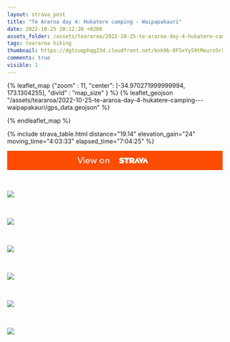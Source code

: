 ```yaml
---
layout: strava_post
title: "Te Araroa day 4: Hukatere camping - Waipapakauri"
date: 2022-10-25 20:12:20 +0200
assets_folder: /assets/teararoa/2022-10-25-te-araroa-day-4-hukatere-camping---waipapakauri
tags: teararoa hiking
thumbnail: https://dgtzuqphqg23d.cloudfront.net/knk9b-OF5xYyS9tMeurnSrXoXKIjkwq7Xts6goM4oBU-1024x768.jpg
comments: true
visible: 1
---
```



{% leaflet_map {"zoom" : 11,
                  "center": [-34.970271999999994, 173.1304255],
                 "divId" : "map_size" } %}
    {% leaflet_geojson "/assets/teararoa/2022-10-25-te-araroa-day-4-hukatere-camping---waipapakauri/gps_data.geojson" %}

{% endleaflet_map %}





{% include strava_table.html distance="19.14" elevation_gain="24" moving_time="4:03:33" elapsed_time="7:04:25" %}

[![](/assets/strava.jpg)](https://www.strava.com/activities/8020255759)


<br />

![](https://dgtzuqphqg23d.cloudfront.net/knk9b-OF5xYyS9tMeurnSrXoXKIjkwq7Xts6goM4oBU-1024x768.jpg)


<br />

![](https://dgtzuqphqg23d.cloudfront.net/_e5IaIYPRRMdD0aEPdw2t5Z1A3dILo5EKKyNx6j4nnc-767x1024.jpg)


<br />

![](https://dgtzuqphqg23d.cloudfront.net/IzXggakl2-tTj06hQVO4sE8gUjdRGnp4twTMcaJlRfQ-1024x768.jpg)


<br />

![](https://dgtzuqphqg23d.cloudfront.net/WzSgagDPff250sP5H7IGhas6yLid1ydSV_eztR6s_O4-1024x768.jpg)


<br />

![](https://dgtzuqphqg23d.cloudfront.net/TehZy7tGiyTJy7SxghCpuB25JONT85_5r1fZEEAy74E-1024x768.jpg)


<br />

![](https://dgtzuqphqg23d.cloudfront.net/nwczX0MT_QwouorglyFLZ2LaOGotFGNY1buQGLnMO_8-1024x768.jpg)
